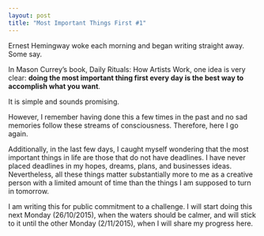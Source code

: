 ```yaml
---
layout: post
title: "Most Important Things First #1"
---
```

Ernest Hemingway woke each morning and began writing straight away. Some say.

In Mason Currey’s book, Daily Rituals: How Artists Work, one idea is very
clear: **doing the most important thing first every day is the best way to
accomplish what you want**.

It is simple and sounds promising.

However, I remember having done this a few times in the past and no sad memories
follow these streams of consciousness. Therefore, here I go again.

Additionally, in the last few days, I caught myself wondering that the most
important things in life are those that do not have deadlines. I have never
placed deadlines in my hopes, dreams, plans, and businesses ideas. Nevertheless,
all these things matter substantially more to me as a creative person with a
limited amount of time than the things I am supposed to turn in tomorrow.

I am writing this for public commitment to a challenge. I will start doing this
next Monday (26/10/2015), when the waters should be calmer, and will stick to it
until the other Monday (2/11/2015), when I will share my progress here.
